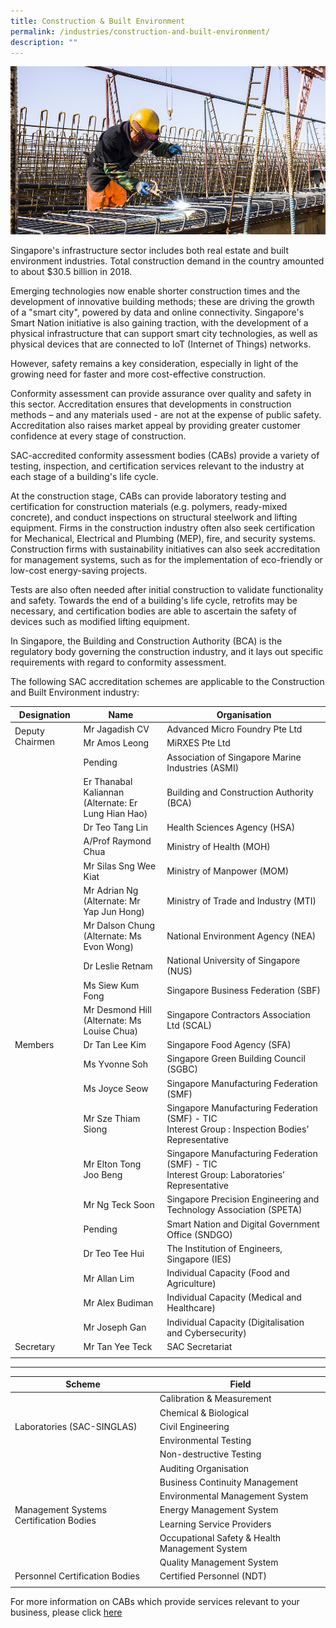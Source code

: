 ```yaml
---
title: Construction & Built Environment
permalink: /industries/construction-and-built-environment/
description: ""
---
```

![Construction and Build Environment](/images/industries/construction.jpg)

Singapore's infrastructure sector includes both real estate and built environment industries. Total construction demand in the country  amounted to about $30.5 billion in 2018.

Emerging technologies now enable shorter construction times and the development of innovative building methods; these are driving the growth of a "smart city", powered by data and online connectivity. Singapore's Smart Nation initiative is also gaining traction, with the development of a physical infrastructure that can support smart city technologies, as well as physical devices that are connected to IoT (Internet of Things) networks.

However, safety remains a key consideration, especially in light of the growing need for faster and more cost-effective construction.

Conformity assessment can provide assurance over quality and safety in this sector. Accreditation ensures that developments in construction methods – and any materials used - are not at the expense of public safety. Accreditation also raises market appeal by providing greater customer confidence at every stage of construction. 

SAC-accredited conformity assessment bodies (CABs) provide a variety of testing, inspection, and certification services relevant to the industry at each stage of a building's life cycle.

At the construction stage, CABs can provide laboratory testing and certification for construction materials (e.g. polymers, ready-mixed concrete), and conduct inspections on structural steelwork and lifting equipment. Firms in the construction industry often also seek certification for Mechanical, Electrical and Plumbing (MEP), fire, and security systems. Construction firms with sustainability initiatives can also seek accreditation for management systems, such as for the implementation of eco-friendly or low-cost energy-saving projects.

Tests are also often needed after initial construction to validate functionality and safety. Towards the end of a building's life cycle, retrofits may be necessary, and certification bodies are able to ascertain the safety of devices such as modified lifting equipment.

In Singapore, the Building and Construction Authority (BCA) is the regulatory body governing the construction industry, and it lays out specific requirements with regard to conformity assessment. 

The following SAC accreditation schemes are applicable to the Construction and Built Environment industry:

<table>
<thead>
  <tr>
    <th>Designation</th>
    <th>Name</th>
    <th>Organisation</th>
  </tr>
</thead>
<tbody>
  <tr>
    <td rowspan="2">Deputy Chairmen</td>
    <td>Mr Jagadish CV</td>
    <td>Advanced Micro Foundry Pte Ltd</td>
  </tr>
  <tr>
    <td>Mr Amos Leong</td>
    <td>MiRXES Pte Ltd</td>
  </tr>
  <tr>
    <td rowspan="21">Members</td>
    <td>Pending</td>
    <td>Association of Singapore Marine Industries (ASMI)</td>
  </tr>
  <tr>
    <td>Er Thanabal Kaliannan<br>(Alternate: Er Lung Hian Hao)</td>
    <td>Building and Construction Authority (BCA)</td>
  </tr>
  <tr>
    <td>Dr Teo Tang Lin</td>
    <td>Health Sciences Agency (HSA)</td>
  </tr>
  <tr>
    <td>A/Prof Raymond Chua</td>
    <td>Ministry of Health (MOH)</td>
  </tr>
  <tr>
    <td>Mr Silas Sng Wee Kiat</td>
    <td>Ministry of Manpower (MOM)</td>
  </tr>
  <tr>
    <td>Mr Adrian Ng<br>(Alternate: Mr Yap Jun Hong)</td>
    <td>Ministry of Trade and Industry (MTI)</td>
  </tr>
  <tr>
    <td>Mr Dalson Chung<br>(Alternate: Ms Evon Wong)</td>
    <td>National Environment Agency (NEA)</td>
  </tr>
  <tr>
    <td>Dr Leslie Retnam</td>
    <td>National University of Singapore (NUS)</td>
  </tr>
  <tr>
    <td>Ms Siew Kum Fong</td>
    <td>Singapore Business Federation (SBF)</td>
  </tr>
  <tr>
    <td>Mr Desmond Hill<br>(Alternate: Ms Louise Chua)</td>
    <td>Singapore Contractors Association Ltd (SCAL)</td>
  </tr>
  <tr>
    <td>Dr Tan Lee Kim</td>
    <td>Singapore Food Agency (SFA)</td>
  </tr>
  <tr>
    <td>Ms Yvonne Soh</td>
    <td>Singapore Green Building Council (SGBC)</td>
  </tr>
  <tr>
    <td>Ms Joyce Seow</td>
    <td>Singapore Manufacturing Federation (SMF)</td>
  </tr>
  <tr>
    <td>Mr Sze Thiam Siong</td>
    <td>Singapore Manufacturing Federation (SMF) - TIC<br>Interest Group : Inspection Bodies’ Representative</td>
  </tr>
  <tr>
    <td>Mr Elton Tong Joo Beng</td>
    <td>Singapore Manufacturing Federation (SMF) - TIC<br>Interest Group: Laboratories’ Representative</td>
  </tr>
  <tr>
    <td>Mr Ng Teck Soon</td>
    <td>Singapore Precision Engineering and Technology Association (SPETA)</td>
  </tr>
  <tr>
    <td>Pending</td>
    <td>Smart Nation and Digital Government Office (SNDGO)</td>
  </tr>
  <tr>
    <td>Dr Teo Tee Hui</td>
    <td>The Institution of Engineers, Singapore (IES)</td>
  </tr>
  <tr>
    <td>Mr Allan Lim</td>
    <td>Individual Capacity (Food and Agriculture)</td>
  </tr>
  <tr>
    <td>Mr Alex Budiman</td>
    <td>Individual Capacity (Medical and Healthcare)</td>
  </tr>
  <tr>
    <td>Mr Joseph Gan</td>
    <td>Individual Capacity (Digitalisation and Cybersecurity)</td>
  </tr>
  <tr>
    <td>Secretary</td>
    <td>Mr Tan Yee Teck</td>
    <td>SAC Secretariat</td>
  </tr>
  <tr>
    <td></td>
    <td></td>
    <td></td>
  </tr>
</tbody>
</table>





_______
<table>
<thead>
  <tr>
    <th>Scheme</th>
    <th>Field</th>
  </tr>
</thead>
<tbody>
  <tr>
    <td rowspan="5">Laboratories (SAC-SINGLAS)</td>
    <td>Calibration &amp; Measurement</td>
  </tr>
  <tr>
    <td>Chemical &amp; Biological</td>
  </tr>
  <tr>
    <td>Civil Engineering</td>
  </tr>
  <tr>
    <td>Environmental Testing</td>
  </tr>
  <tr>
    <td>Non-destructive Testing</td>
  </tr>
  <tr>
    <td rowspan="7">Management Systems Certification Bodies</td>
    <td>Auditing Organisation</td>
  </tr>
  <tr>
    <td>Business Continuity Management</td>
  </tr>
  <tr>
    <td>Environmental Management System</td>
  </tr>
  <tr>
    <td>Energy Management System</td>
  </tr>
  <tr>
    <td>Learning Service Providers</td>
  </tr>
  <tr>
    <td>Occupational Safety &amp; Health Management System</td>
  </tr>
  <tr>
    <td>Quality Management System</td>
  </tr>
  <tr>
    <td>Personnel Certification Bodies</td>
    <td>Certified Personnel (NDT)</td>
  </tr>
  <tr>
    <td></td>
    <td></td>
  </tr>
</tbody>
</table>



For more information on CABs which provide services relevant to your business, please click [here](https://staging.dc7rl6brx6vik.amplifyapp.com/services/accreditation-services/)